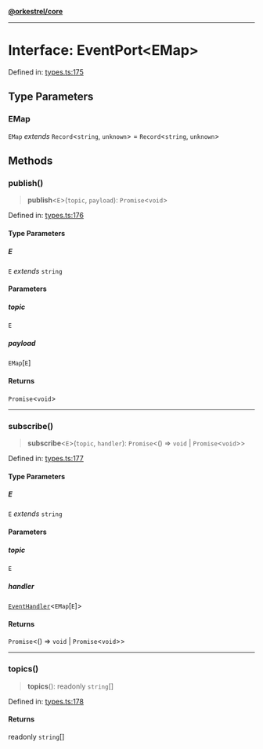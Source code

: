 [**@orkestrel/core**](../index.md)

***

# Interface: EventPort\<EMap\>

Defined in: [types.ts:175](https://github.com/orkestrel/core/blob/98df1af1b029ad0f39e413b90869151f4152e5dd/src/types.ts#L175)

## Type Parameters

### EMap

`EMap` *extends* `Record`\<`string`, `unknown`\> = `Record`\<`string`, `unknown`\>

## Methods

### publish()

> **publish**\<`E`\>(`topic`, `payload`): `Promise`\<`void`\>

Defined in: [types.ts:176](https://github.com/orkestrel/core/blob/98df1af1b029ad0f39e413b90869151f4152e5dd/src/types.ts#L176)

#### Type Parameters

##### E

`E` *extends* `string`

#### Parameters

##### topic

`E`

##### payload

`EMap`\[`E`\]

#### Returns

`Promise`\<`void`\>

***

### subscribe()

> **subscribe**\<`E`\>(`topic`, `handler`): `Promise`\<() => `void` \| `Promise`\<`void`\>\>

Defined in: [types.ts:177](https://github.com/orkestrel/core/blob/98df1af1b029ad0f39e413b90869151f4152e5dd/src/types.ts#L177)

#### Type Parameters

##### E

`E` *extends* `string`

#### Parameters

##### topic

`E`

##### handler

[`EventHandler`](../type-aliases/EventHandler.md)\<`EMap`\[`E`\]\>

#### Returns

`Promise`\<() => `void` \| `Promise`\<`void`\>\>

***

### topics()

> **topics**(): readonly `string`[]

Defined in: [types.ts:178](https://github.com/orkestrel/core/blob/98df1af1b029ad0f39e413b90869151f4152e5dd/src/types.ts#L178)

#### Returns

readonly `string`[]
